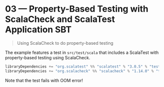 # 03 &mdash; Property-Based Testing with ScalaCheck and ScalaTest Application SBT   
> Using ScalaCheck to do property-based testing

The example features a test in `src/test/scala` that includes a ScalaTest with property-based testing using ScalaCheck.

```scala
libraryDependencies += "org.scalatest" %% "scalatest" % "3.0.5" % "test"
libraryDependencies += "org.scalacheck" %% "scalacheck" % "1.14.0" % "test"
```

Note that the test fails with OOM error!

